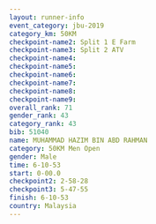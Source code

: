 ```yaml
---
layout: runner-info 
event_category: jbu-2019 
category_km: 50KM 
checkpoint-name2: Split 1 E Farm 
checkpoint-name3: Split 2 ATV 
checkpoint-name4: 
checkpoint-name5: 
checkpoint-name6: 
checkpoint-name7: 
checkpoint-name8: 
checkpoint-name9: 
overall_rank: 71
gender_rank: 43
category_rank: 43
bib: 51040
name: MUHAMMAD HAZIM BIN ABD RAHMAN
category: 50KM Men Open
gender: Male
time: 6-10-53
start: 0-00.0
checkpoint2: 2-58-28
checkpoint3: 5-47-55
finish: 6-10-53
country: Malaysia
---
```

